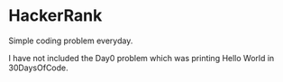 # HackerRank

Simple coding problem everyday.

I have not included the Day0 problem which was printing Hello World in 30DaysOfCode.
